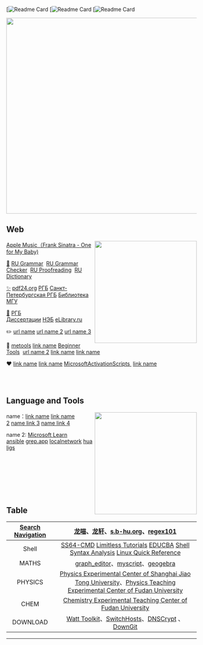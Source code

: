 [![Readme Card](#)
[![Readme Card](#)
[![Readme Card](#)

<a>
  <img align="center" src="https://github.com/user-attachments/assets/7aeadf0c-626e-43c0-9e71-8a313dc27847" width="1020" height="518"/>
</a>


## Web 

<a href="https://music.apple.com/us/album/one-for-my-baby-and-one-more-for-the-road/1440948281?i=1440950537"><img align="right" src="https://github.com/user-attachments/assets/3a1bb3e7-4656-40ae-87c3-68b50749d238" width="270" height="270" />Apple Music（Frank Sinatra - One for My Baby) </a>

[🔎](https://citaty.info/)&nbsp;<a href="https://www.russianforfree.com/" target="_blank">RU Grammar</a>  &nbsp;<a href="https://orfogrammka.ru/" target="_blank">RU Grammar Checker</a>  &nbsp;<a href="https://gramota.ru/" target="_blank">RU Proofreading</a> &nbsp;<a href="https://www.multitran.com/">RU Dictionary</a> 

[✨](#)&nbsp;<a href="https://tools.pdf24.org" target="_blank">pdf24.org</a>&nbsp;<a href="https://www.rsl.ru/"
 target="_blank">РГБ</a>&nbsp;<a href="https://www.library.spbu.ru/" target="_blank">Санкт-Петербургская РГБ</a> [Библиотека МГУ](https://www.msu.ru/en/library/)

[🔖](https://www.rusprofile.ru/)&nbsp;<a href="https://diss.rsl.ru/" target="_blank">РГБ Диссертации</a>&nbsp;<a href="https://нэб.рф/">НЭБ</a>&nbsp;<a href="https://www.elibrary.ru/">eLibrary.ru</a>

✏️ <a href="#" target="_blank">url name</a>&nbsp;<a href="#" target="_blank">url name 2</a> [url name 3](#)

🧰&nbsp;[metools](http://www.metools.info/other/subnetmask160.html)&nbsp;[link name]([#](https://нэб.рф/))&nbsp;<a href="https://c.runoob.com" target="_blank">Beginner Tools</a> &nbsp;[url name 2](#)&nbsp;[link name](#)&nbsp;[link name](https://www.msu.ru/en/library/)

❤️&nbsp;<a href="#" target="_blank">link name</a>&nbsp;<a href="#" target="_blank">link name</a>&nbsp;<a href="https://massgrave.dev" target="_blank">MicrosoftActivationScripts </a>&nbsp;[link name](#)

<br><br>

## Language and Tools

<a><img align="right" src="https://github.com/user-attachments/assets/719e3414-2dd5-45d5-bb28-b368f5220b2f" width="270" height="270" /></a>

name：[link name](#)&nbsp;[link name 2](#)&nbsp;[name link 3](#)&nbsp;[name link 4](#)

name 2: [Microsoft Learn](https://learn.microsoft.com/zh-cn/training/modules/implement-common-integration-features-finance-ops/10-exercise-1)  [ansible](http://www.tastones.com/stackoverflow/ansible/)&nbsp;[grep.app](https://grep.app)&nbsp;[localnetwork](http://localnetwork.cn/project-3/doc-200/)&nbsp;[hualigs](https://www.hualigs.cn)

<br><br><br><br><br><br>

## Table

|[Search Navigation](https://moyu.games/)| [龙喵](https://ailongmiao.com)、[龙轩](http://ilxdh.com)、[s.b-hu.org](https://s.b-hu.org/lite/)、[regex101](https://regex101.com/) |
| :-----------: | :----------------------------------------------------------: |
|Shell| <a href="https://ss64.com" target="_blank" >SS64-CMD</a> <a href="https://www.learnfk.com/batch-script/batch-script-aliases.html">Limitless Tutorials</a>  <a href="https://www.educba.com/powershell-base64/" target="_blank" >EDUCBA</a> <a href="https://www.explainshell.com">Shell Syntax Analysis</a> [Linux Quick Reference](https://wangchujiang.com/linux-command/) |
|MATHS|[graph_editor](https://csacademy.com/app/graph_editor/)、[myscript](http://webdemo.myscript.com)、[geogebra](https://www.geogebra.org/geometry)|
|PHYSICS|[Physics Experimental Center of Shanghai Jiao Tong University](https://pec.sjtu.edu.cn/ols/)、[Physics Teaching Experimental Center of Fudan University](http://phylab.fudan.edu.cn/doku.php)|
|CHEM| [Chemistry Experimental Teaching Center of Fudan University](http://www.ecce.fudan.edu.cn/a2/22/c5772a41506/page.htm) |
|DOWNLOAD| [Watt Toolkit](https://steampp.net)、[SwitchHosts](https://github.com/oldj/SwitchHosts)、[DNSCrypt](https://github.com/DNSCrypt/dnscrypt-proxy) 、[DownGit](https://minhaskamal.github.io/DownGit/#/home)|


---


<!-- 

 <b><i><a href="https://hoochanlon.github.io/hoochanlon" target="_blank">About me</a></i></b> <br>

<a href="#"><img align="right" src="./pictures/wx.png" width="200 " height="200" /></a>


-->
